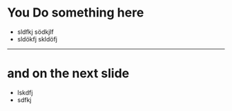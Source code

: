 # You Do something here

- sldfkj södkjlf 
- sldökfj skldöfj 

---

# and on the next slide

- lskdfj
- sdfkj